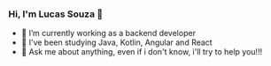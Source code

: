 ###  Hi, I'm Lucas Souza 👋


- 🔭 I’m currently working as a backend developer
- 🌱 I've been studying Java, Kotlin, Angular and React
- 💬  Ask me about anything, even if i don't know, i'll try to help you!!!


  
  
